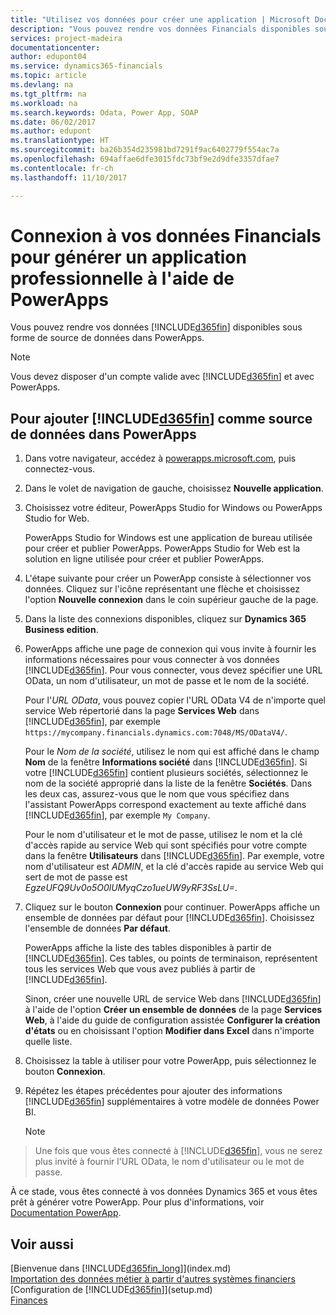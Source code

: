 ```yaml
---
title: "Utilisez vos données pour créer une application | Microsoft Docs"
description: "Vous pouvez rendre vos données Financials disponibles sous forme de données sources et spécifier une URL OData de vos services Web pour générer une application métier à l'aide de PowerApps."
services: project-madeira
documentationcenter: 
author: edupont04
ms.service: dynamics365-financials
ms.topic: article
ms.devlang: na
ms.tgt_pltfrm: na
ms.workload: na
ms.search.keywords: Odata, Power App, SOAP
ms.date: 06/02/2017
ms.author: edupont
ms.translationtype: HT
ms.sourcegitcommit: ba26b354d235981bd7291f9ac6402779f554ac7a
ms.openlocfilehash: 694affae6dfe3015fdc73bf9e2d9dfe3357dfae7
ms.contentlocale: fr-ch
ms.lasthandoff: 11/10/2017

---
```

# <a name="connecting-to-your-financials-data-to-build-a-business-app-using-powerapps"></a>Connexion à vos données Financials pour générer un application professionnelle à l'aide de PowerApps
Vous pouvez rendre vos données [!INCLUDE[d365fin](includes/d365fin_md.md)] disponibles sous forme de source de données dans PowerApps.  

> [!NOTE]  
>   Vous devez disposer d'un compte valide avec [!INCLUDE[d365fin](includes/d365fin_md.md)] et avec PowerApps.  

## <a name="to-add-included365finincludesd365finmdmd-as-a-data-source-in-powerapps"></a>Pour ajouter [!INCLUDE[d365fin](includes/d365fin_md.md)] comme source de données dans PowerApps
1. Dans votre navigateur, accédez à [powerapps.microsoft.com](https://powerapps.microsoft.com/en-us/), puis connectez-vous.
2. Dans le volet de navigation de gauche, choisissez **Nouvelle application**.
3. Choisissez votre éditeur, PowerApps Studio for Windows ou PowerApps Studio for Web.

   PowerApps Studio for Windows est une application de bureau utilisée pour créer et publier PowerApps. PowerApps Studio for Web est la solution en ligne utilisée pour créer et publier PowerApps.
4. L'étape suivante pour créer un PowerApp consiste à sélectionner vos données. Cliquez sur l'icône représentant une flèche et choisissez l'option **Nouvelle connexion** dans le coin supérieur gauche de la page.
5. Dans la liste des connexions disponibles, cliquez sur **Dynamics 365 Business edition**.
6. PowerApps affiche une page de connexion qui vous invite à fournir les informations nécessaires pour vous connecter à vos données [!INCLUDE[d365fin](includes/d365fin_md.md)]. Pour vous connecter, vous devez spécifier une URL OData, un nom d'utilisateur, un mot de passe et le nom de la société.

   Pour l'*URL OData*, vous pouvez copier l'URL OData V4 de n'importe quel service Web répertorié dans la page **Services Web** dans [!INCLUDE[d365fin](includes/d365fin_md.md)], par exemple `https://mycompany.financials.dynamics.com:7048/MS/ODataV4/`.  

   Pour le *Nom de la société*, utilisez le nom qui est affiché dans le champ **Nom** de la fenêtre **Informations société** dans [!INCLUDE[d365fin](includes/d365fin_md.md)]. Si votre [!INCLUDE[d365fin](includes/d365fin_md.md)] contient plusieurs sociétés, sélectionnez le nom de la société approprié dans la liste de la fenêtre **Sociétés**. Dans les deux cas, assurez-vous que le nom que vous spécifiez dans l'assistant PowerApps correspond exactement au texte affiché dans [!INCLUDE[d365fin](includes/d365fin_md.md)], par exemple `My Company`.

   Pour le nom d'utilisateur et le mot de passe, utilisez le nom et la clé d'accès rapide au service Web qui sont spécifiés pour votre compte dans la fenêtre **Utilisateurs** dans [!INCLUDE[d365fin](includes/d365fin_md.md)]. Par exemple, votre nom d'utilisateur est *ADMIN*, et la clé d'accès rapide au service Web qui sert de mot de passe est *EgzeUFQ9Uv0o5O0lUMyqCzo1ueUW9yRF3SsLU=*.
7. Cliquez sur le bouton **Connexion** pour continuer. PowerApps affiche un ensemble de données par défaut pour [!INCLUDE[d365fin](includes/d365fin_md.md)]. Choisissez l'ensemble de données **Par défaut**.

   PowerApps affiche la liste des tables disponibles à partir de [!INCLUDE[d365fin](includes/d365fin_md.md)]. Ces tables, ou points de terminaison, représentent tous les services Web que vous avez publiés à partir de [!INCLUDE[d365fin](includes/d365fin_md.md)].

   Sinon, créer une nouvelle URL de service Web dans [!INCLUDE[d365fin](includes/d365fin_md.md)] à l'aide de l'option **Créer un ensemble de données** de la page **Services Web**, à l'aide du guide de configuration assistée **Configurer la création d'états** ou en choisissant l'option **Modifier dans Excel** dans n'importe quelle liste.
8. Choisissez la table à utiliser pour votre PowerApp, puis sélectionnez le bouton **Connexion**.
9. Répétez les étapes précédentes pour ajouter des informations [!INCLUDE[d365fin](includes/d365fin_md.md)] supplémentaires à votre modèle de données Power BI.

   > [!NOTE]  
>    Une fois que vous êtes connecté à [!INCLUDE[d365fin](includes/d365fin_md.md)], vous ne serez plus invité à fournir l'URL OData, le nom d'utilisateur ou le mot de passe.

À ce stade, vous êtes connecté à vos données Dynamics 365 et vous êtes prêt à générer votre PowerApp. Pour plus d'informations, voir [Documentation PowerApp](https://powerapps.microsoft.com/tutorials/getting-started/).

## <a name="see-also"></a>Voir aussi
[Bienvenue dans [!INCLUDE[d365fin_long](includes/d365fin_long_md.md)]](index.md)  
[Importation des données métier à partir d'autres systèmes financiers](upload-data.md)  
[Configuration de [!INCLUDE[d365fin](includes/d365fin_md.md)]](setup.md)  
[Finances](finance.md)  

